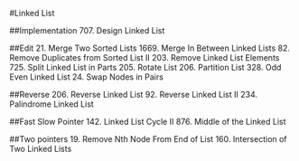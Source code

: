 #Linked List

##Implementation
707. Design Linked List

##Edit
21. Merge Two Sorted Lists
1669. Merge In Between Linked Lists
82. Remove Duplicates from Sorted List II
203. Remove Linked List Elements
725. Split Linked List in Parts
205. Rotate List
206. Partition List
328. Odd Even Linked List
24. Swap Nodes in Pairs

##Reverse
206. Reverse Linked List
92. Reverse Linked List II
234. Palindrome Linked List

##Fast Slow Pointer
142. Linked List Cycle II
876. Middle of the Linked List

##Two pointers
19. Remove Nth Node From End of List
160. Intersection of Two Linked Lists


